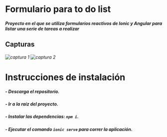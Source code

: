 # Formulario para to do list


##### Proyecto en el que se utiliza formularios reactivos de Ionic y Angular para listar una serie de tareas a realizar

## Capturas

###### ![captura 1](https://i.ibb.co/gWThZvD/todo1.png) ![captura 2](https://i.ibb.co/hXZV2zP/todo2.png)

# Instrucciones de instalación

##### - Descarga el repositorio.
##### - Ir a la raíz del proyecto.
##### - Instalar las dependencias: ```npm i```.
##### - Ejecutar el comando ```ionic serve``` para correr la aplicación.
